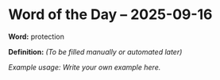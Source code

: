 # Word of the Day – 2025-09-16

**Word:** protection

**Definition:** _(To be filled manually or automated later)_

*Example usage:* _Write your own example here._
